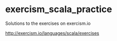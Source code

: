# exercism_scala_practice

Solutions to the exercises on exercism.io

http://exercism.io/languages/scala/exercises